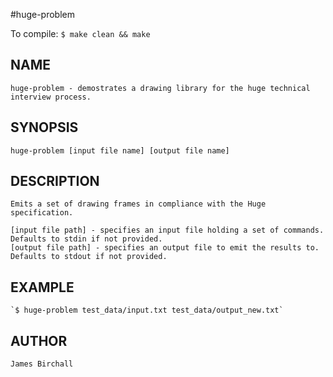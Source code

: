 #huge-problem

To compile:
    `$ make clean && make`

## NAME
    huge-problem - demostrates a drawing library for the huge technical interview process.

## SYNOPSIS
    huge-problem [input file name] [output file name]

## DESCRIPTION
    Emits a set of drawing frames in compliance with the Huge specification.

    [input file path] - specifies an input file holding a set of commands. Defaults to stdin if not provided.
    [output file path] - specifies an output file to emit the results to.  Defaults to stdout if not provided.

## EXAMPLE
    `$ huge-problem test_data/input.txt test_data/output_new.txt`

## AUTHOR
    James Birchall

